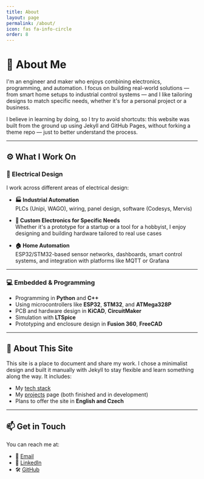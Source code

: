```yaml
---
title: About
layout: page
permalink: /about/
icon: fas fa-info-circle
order: 8
---
```


# 👋 About Me

I'm an engineer and maker who enjoys combining electronics, programming, and automation. I focus on building real-world solutions — from smart home setups to industrial control systems — and I like tailoring designs to match specific needs, whether it's for a personal project or a business.

I believe in learning by doing, so I try to avoid shortcuts: this website was built from the ground up using Jekyll and GitHub Pages, without forking a theme repo — just to better understand the process.

---

## ⚙️ What I Work On

### 🧾 Electrical Design

I work across different areas of electrical design:

- **🏭 Industrial Automation**  
  PLCs (Unipi, WAGO), wiring, panel design, software (Codesys, Mervis)

- **🧠 Custom Electronics for Specific Needs**  
  Whether it's a prototype for a startup or a tool for a hobbyist, I enjoy designing and building hardware tailored to real use cases

- **🏠 Home Automation**  
  ESP32/STM32-based sensor networks, dashboards, smart control systems, and integration with platforms like MQTT or Grafana

---

### 💻 Embedded & Programming

- Programming in **Python** and **C++**
- Using microcontrollers like **ESP32**, **STM32**, and **ATMega328P**
- PCB and hardware design in **KiCAD**, **CircuitMaker**
- Simulation with **LTSpice**
- Prototyping and enclosure design in **Fusion 360**, **FreeCAD**

---

## 🧱 About This Site

This site is a place to document and share my work. I chose a minimalist design and built it manually with Jekyll to stay flexible and learn something along the way. It includes:

- My [tech stack](/stack/)
- My [projects](/projects/) page (both finished and in development)
- Plans to offer the site in **English and Czech**

---

## 📫 Get in Touch

You can reach me at:

- 📧 [Email](mailto:zdenek.rusek@gmail.com)  
- 💼 [LinkedIn](https://cz.linkedin.com/in/zdenek-rusek)  
- 🛠️ [GitHub](https://github.com/zdenekru)
